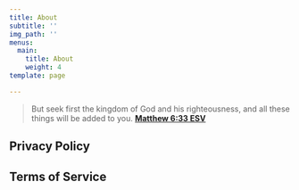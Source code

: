 ```yaml
---
title: About
subtitle: ''
img_path: ''
menus:
  main:
    title: About
    weight: 4
template: page

---
```

> But seek first the kingdom of God and his righteousness, and all these things will be added to you. [**Matthew 6:33 ESV**](https://dailydevotion.app/tabs/bible/ENGESVN2ET/Matt/6)

## Privacy Policy

## Terms of Service